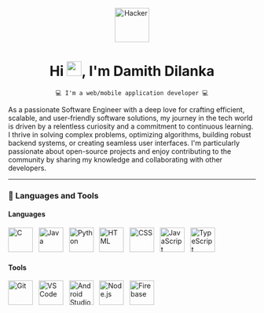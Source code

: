 <p align="center">
  <img src="https://media.tenor.com/q4L3wKD-P7YAAAAi/hydra-we-bhack.gif" alt="Hacker" width="70"/>
  <h1 align="center">Hi <img src="https://media.giphy.com/media/hvRJCLFzcasrR4ia7z/giphy.gif" width="30">, I'm Damith Dilanka</h1>
</p>

<p align="center"> 
  <code>💻 I'm a web/mobile application developer 💻</code>
</p>

As a passionate Software Engineer with a deep love for crafting efficient, scalable, and user-friendly software solutions, my journey in the tech world is driven by a relentless curiosity and a commitment to continuous learning. I thrive in solving complex problems, optimizing algorithms, building robust backend systems, or creating seamless user interfaces. I'm particularly passionate about open-source projects and enjoy contributing to the community by sharing my knowledge and collaborating with other developers.

---
### 🧰 Languages and Tools
#### Languages

<img src="https://icon.icepanel.io/Technology/svg/C.svg" alt="C" width="50" height="50"/>&nbsp;&nbsp;&nbsp;<img src="https://icon.icepanel.io/Technology/svg/Java.svg" alt="Java" width="50" height="50"/>&nbsp;&nbsp;&nbsp;<img src="https://icon.icepanel.io/Technology/svg/Python.svg" alt="Python" width="50" height="50"/>&nbsp;&nbsp;&nbsp;<img src="https://icon.icepanel.io/Technology/svg/HTML5.svg" alt="HTML" width="50" height="50"/>&nbsp;&nbsp;&nbsp;<img src="https://icon.icepanel.io/Technology/svg/CSS3.svg" alt="CSS" width="50" height="50"/>&nbsp;&nbsp;&nbsp;<img src="https://icon.icepanel.io/Technology/svg/JavaScript.svg" alt="JavaScript" width="50" height="50"/>&nbsp;&nbsp;&nbsp;<img src="https://icon.icepanel.io/Technology/svg/TypeScript.svg" alt="TypeScript" width="50" height="50"/>

#### Tools

<img src="https://icon.icepanel.io/Technology/svg/Git.svg" alt="Git" width="50" height="50"/>&nbsp;&nbsp;&nbsp;<img src="https://icon.icepanel.io/Technology/svg/Visual-Studio-Code-%28VS-Code%29.svg" alt="VS Code" width="50" height="50"/>&nbsp;&nbsp;&nbsp;<img src="https://icon.icepanel.io/Technology/png-shadow-512/Android-Studio.png" alt="Android Studio" width="50" height="50"/>&nbsp;&nbsp;&nbsp;<img src="https://icon.icepanel.io/Technology/svg/Node.js.svg" alt="Node.js" width="50" height="50"/>&nbsp;&nbsp;&nbsp;<img src="https://icon.icepanel.io/Technology/svg/Firebase.svg" alt="Firebase" width="50" height="50"/>





